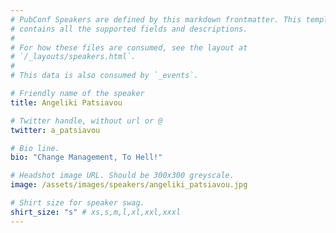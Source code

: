 ```yaml
---
# PubConf Speakers are defined by this markdown frontmatter. This template
# contains all the supported fields and descriptions.
#
# For how these files are consumed, see the layout at
# `/_layouts/speakers.html`.
#
# This data is also consumed by `_events`.

# Friendly name of the speaker
title: Angeliki Patsiavou

# Twitter handle, without url or @
twitter: a_patsiavou

# Bio line.
bio: "Change Management, To Hell!"

# Headshot image URL. Should be 300x300 greyscale.
image: /assets/images/speakers/angeliki_patsiavou.jpg

# Shirt size for speaker swag.
shirt_size: "s" # xs,s,m,l,xl,xxl,xxxl
---
```

